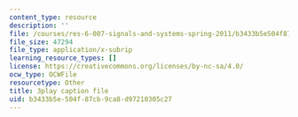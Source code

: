```yaml
---
content_type: resource
description: ''
file: /courses/res-6-007-signals-and-systems-spring-2011/b3433b5e504f87cb9ca8d97210305c27_Q7aZNgY18b4.srt
file_size: 47294
file_type: application/x-subrip
learning_resource_types: []
license: https://creativecommons.org/licenses/by-nc-sa/4.0/
ocw_type: OCWFile
resourcetype: Other
title: 3play caption file
uid: b3433b5e-504f-87cb-9ca8-d97210305c27
---
```

